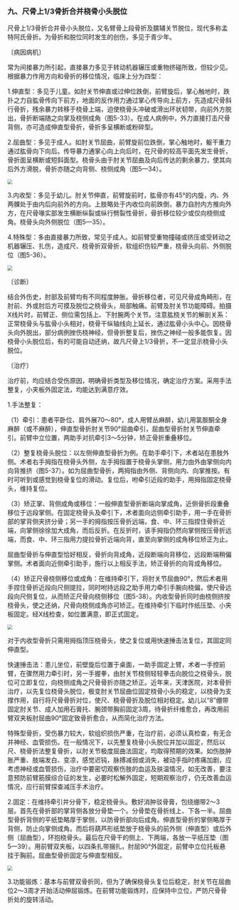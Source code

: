 ### 九、尺骨上1/3骨折合并桡骨小头脱位

尺骨上1/3骨折合并骨小头脱位，又名臂骨上段骨折及臑辅关节脱位，现代多称孟特阿氏骨折。为骨折和脱位同时发生的创伤，多见于青少年。

〔病因病机〕

常为间接暴力所引起，直接暴力多见于转动机器辗压或重物挤碰所致，但较少见。根据暴力作用方向和骨折的移位情况，临床上分为四型：

1.伸直型：多见于儿童。如肘关节伸直或过伸位跌倒，前臂旋后，掌心触地时，跌扑之力自肱骨传向下前方，地面的反作用力通过掌心传导向上前方，先造成尺骨斜行骨折，残余暴力转移于桡骨上端，迫使桡骨头冲破或滑出环状韧带，向前外方脱出，骨折断端随之向掌及桡侧成角（图5-33）。在成人病例中，外力直接打击尺骨背侧，亦可造成伸直型骨折，骨折多呈横断或粉碎型。

2.屈曲型：多见于成人。如肘关节屈曲，前臂旋前位跌倒，掌心触地时，躯干重力通过肱骨向下向后。传导暴力通掌心向上向后时，在尺骨的较高平面先发生骨折，骨折面呈横断或短斜面型。桡骨头由于肘关节屈曲及向后传达的剩余暴力，使其向后外方滑脱，骨折亦随之向背侧、桡侧成角（图5—34）。

<img src="./img/5-33、5-34、5-35.jpg" style="zoom:70%;" />

3.内收型：多见于幼儿。肘关节伸直，前臂旋前时，肱骨亦有45°的内旋，内、外两髁处于由内后向前外的方向。上肢略处于内收位向前跌倒，暴力自肘内方推向外方，在尺骨喙实部发生横断纵裂或纵行劈裂性骨折，骨折移位较少或仅向桡侧成角。桡骨头向外侧脱位（图5—35）。

4.特殊型：多由直接暴力所致，常见于成人。如前臂受重物撞碰或挤压或受转动之机器辗压、扎伤，造成尺、桡骨折双骨折，软组织伤较严重，桡骨头向前、外侧脱位（图5-36）。

<img src="./img/5-36.jpg" style="zoom:70%;" />

〔诊断〕

结合外伤史，肘部及前臂均有不同程度肿胀。骨折移位者，可见尺骨成角畸形，在肘前、外或肘后方可摸及脱位之桡骨头，局部触痛。前臂及肘关节功能障碍。拍摄X线片时，前臂正、侧位需包括上、下肘腕两个关节。注意肱桡关节的解剖关系：正常桡骨头与肱骨小头相对，桡骨干纵轴线向上延长，通过肱骨小头中心。因桡骨头向外脱出，部分病例挫伤桡神经，但骨折整复后，挫伤之神经一般多能恢复。因桡骨小头脱位后，有的可能自动还纳，故凡尺骨上1/3骨折，不一定显示桡骨小头脱位。

〔治疗〕

治疗前，均应结合受伤原因，明确骨折类型及移位情况，确定治疗方案。采用手法整复，小夹板外固定法，均能达到满意疗效。

1.手法整复：

（1）牵引：患者平卧位、肩外展70〜80°，成人用臂丛麻醉，幼儿用氯胺酮全身麻醉（或不麻醉），伸直型骨折肘关节90°屈曲牵引，屈曲型骨折肘关节伸直牵引。前臂中立位置，两助手对抗牵引3〜5分钟，矫正骨折重叠移位。

（2）整复桡骨头脱位：以左侧伸直型骨折为例。在助手牵引下，术者站在患肢外侧。术者右手拇指在桡骨头外侧，左手拇指置于桡骨头掌侧，用力由外由掌侧向内向背推挤（图5-37）。如为屈曲型骨折，两拇指由外侧、背侧向内、向掌推按。有时可听到或感觉到桡骨复位的滑动。复位后，咐牵引近段的助手，用拇指固定桡骨头，维持复位。

（3）矫正掌、背侧成角或移位：一般伸直型骨折断端向掌成角，近侧骨折段重叠移位于远段掌侧。在固定桡骨头及牵引下，术者面向远侧牵引助手，用一手在骨折部的掌背侧夹挤分骨；另一手的拇指按压骨折远端，食、中、环三指捏住骨折近端，向掌侧徐徐加大成角，而后反折。在反折时，该手拇指仍然向掌侧按压骨折远端，而食、中、环三指用力提拉骨折近端向背，直至向掌侧的成角移位矫正为止。

屈曲型骨折与伸直型恰好相反，骨折向背成角，近段断端向背移位，远段断端稍偏掌侧。术者面向近侧牵引助手，施行以上相反手法，矫正骨折的向背成角移位。

（4）矫正尺骨桡侧移位或成角：在维持牵引下，将肘关节屈曲90°，然后术者用手捏住骨折近段向尺侧提拉，同时咐持远段之助手用力牵引手腕向桡偏，使尺骨远段向尺侧复位，从而矫正尺骨向桡侧移位（图5-38）。内收型骨折同时由桡侧挤按桡骨头，使之还纳，尺骨向桡侧成角亦可矫正。在维持牵引下临时作纸压垫、小夹板固定。经X线检查，如位置满意，即正式固定。

<img src="./img/5-38.jpg" style="zoom:70%;" />

对于内收型骨折只需用拇指顶压桡骨头，使之复位或用快速捶击法复位，其固定同伸直型。

快速捶击法：患儿坐位，前壁旋后位置于桌面，一助手固定上臂，术者一手控前臂，在骤然用力牵引时，另一手握拳，由肘关节桡侧轻轻拳击向脱位之桡骨头，脱位可立即复位，向桡侧成角之尺骨骨折亦随之矫正。近年来，天津医院，对本骨折治疗，以先复位桡骨头脱位，极变肘关节屈曲位固定桡骨小头的稳定，以桡骨为支撑作用，自行将尺骨骨折对位，使尺、桡骨骨折及脱位相对稳定。幼儿以“8”绷带固定肘关节、成人加用石膏托、腕颈带胸前固定3周，待骨折纤维愈合，再改用前臂双夹板肘屈曲90°固定致骨折愈合，从而简化治疗方法。

特殊型骨折，受伤暴力较大，软组织损伤严重，在治疗前，必须认真检查，有无合并神经、血管损伤。在一般情况下，以先整复桡骨小头脱位并加以固定，然后以尺、桡骨折法整复骨折，以肘关节极度屈曲法固定，均取得预期的效果。如伤肢肿胀严重、肢端发白、变凉，感觉迟钝，脉搏减弱或消失，被动手指时疼痛加剧，应考虑神经或血管损伤，治疗中要密切观察伤肢的血运及肤温情况，如无改善，要注意预防前臂筋膜综合征的发生，必要时松解外固定，短期观察治疗，仍无改善血运情况，应行前臂探查减压手术治疗。

2.固定：在维持牵引并分骨下，稳定桡骨头。敷好消肿驳骨膏，包绕绷带2〜3层。首先在骨折部的掌背侧各放分骨垫一个。分骨垫在骨折线上、下各一半。屈曲型骨折背侧的平纸垫略厚于掌侧，以防骨折部向后成角。伸直型骨折的掌侧略厚于背侧，防止向掌侧成角。而后将葫芦形纸垫放于桡骨头的前外侧（伸直型）或后外侧（屈曲型），环抱桡骨头。最后在尺骨干的侧上、下两端，各放一平纸压垫（图5—39）。用前臂双夹板，以四条扎带捆扎，肘屈90°外固定，前臂中立位托板悬挂于胸前。屈曲型骨折固定与伸直型相反。

<img src="./img/5-39.jpg" style="zoom:70%;" />

3.功能锻炼：基本与前臂双骨折同，但为了确保桡骨头复位后稳定，肘关节在屈曲位2〜3周才开始活动伸屈锻炼。在前臂功能锻炼时，应保持中立位，严防尺骨骨折处的旋转活动。
